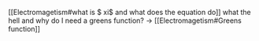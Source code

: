 [[Electromagetism#what is $ xi$ and what does the equation do]] 
what the hell and why do I need a greens function? -> [[Electromagetism#Greens function]] 